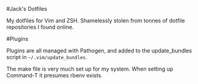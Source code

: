 #Jack's Dotfiles

My dotfiles for Vim and ZSH. Shamelessly stolen from tonnes of dotfile repositories I found online. 

#Plugins

Plugins are all managed with Pathogen, and added to the update_bundles script in `~/.vim/update_bundles`.

The make file is very much set up for my system. When setting up Command-T it presumes rbenv exists.


